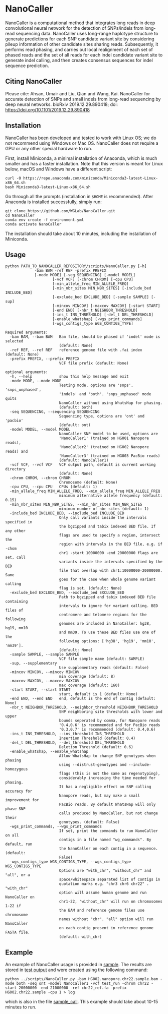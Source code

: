# NanoCaller
NanoCaller is a computational method that integrates long reads in deep convolutional neural network for the detection of SNPs/indels from long-read sequencing data. NanoCaller uses long-range haplotype structure to generate predictions for each SNP candidate variant site by considering pileup information of other candidate sites sharing reads. Subsequently, it performs read phasing, and carries out local realignment of each set of phased reads and the set of all reads for each indel candidate variant site to generate indel calling, and then creates consensus sequences for indel sequence prediction.

## Citing NanoCaller
Please cite: Ahsan, Umair and Liu, Qian and Wang, Kai. NanoCaller for accurate detection of SNPs and small indels from long-read sequencing by deep neural networks. bioRxiv 2019.12.29.890418; doi: https://doi.org/10.1101/2019.12.29.890418

## Installation
NanoCaller has been developed and tested to work with Linux OS; we do not recommend using Windows or Mac OS. NanoCaller does not require a GPU or any other special hardware to run.

First, install Miniconda, a minimal installation of Anaconda, which is much smaller and has a faster installation.
Note that this version is meant for Linux below, macOS and Windows have a different script:

```
curl -O https://repo.anaconda.com/miniconda/Miniconda3-latest-Linux-x86_64.sh
bash Miniconda3-latest-Linux-x86_64.sh
```

Go through all the prompts (installation in `$HOME` is recommended). After Anaconda is installed successfully, simply run:

```
git clone https://github.com/WGLab/NanoCaller.git
cd NanoCaller
conda env create -f environment.yml
conda activate NanoCaller
```
The installation should take about 10 minutes, including the installation of Miniconda.

## Usage
```
python PATH_TO_NANOCALLER_REPOSITORY/scripts/NanoCaller.py [-h] 
		     -bam BAM -ref REF -prefix PREFIX 
		     [-mode MODE] [-seq SEQUENCING] [-model MODEL]
                     [-vcf VCF] [-chrom CHROM] [-cpu CPU]
                     [-min_allele_freq MIN_ALLELE_FREQ]
                     [-min_nbr_sites MIN_NBR_SITES] [-include_bed INCLUDE_BED]
                     [-exclude_bed EXCLUDE_BED] [-sample SAMPLE] [-sup]
                     [-mincov MINCOV] [-maxcov MAXCOV] [-start START]
                     [-end END] [-nbr_t NEIGHBOR_THRESHOLD]
                     [-ins_t INS_THRESHOLD] [-del_t DEL_THRESHOLD]
                     [-enable_whatshap] [-wgs_print_commands]
                     [-wgs_contigs_type WGS_CONTIGS_TYPE]

Required arguments:
  -bam BAM, --bam BAM   Bam file, should be phased if 'indel' mode is selected
                        (default: None)
  -ref REF, --ref REF   reference genome file with .fai index (default: None)
  -prefix PREFIX, --prefix PREFIX
                        VCF file prefix (default: None)
			
optional arguments:
  -h, --help            show this help message and exit
  -mode MODE, --mode MODE
                        Testing mode, options are 'snps', 'snps_unphased',
                        'indels' and 'both'. 'snps_unphased' mode quits
                        NanoCaller without using WhatsHap for phasing.
                        (default: both)
  -seq SEQUENCING, --sequencing SEQUENCING
                        Sequencing type, options are 'ont' and 'pacbio'
                        (default: ont)
  -model MODEL, --model MODEL
                        NanoCaller SNP model to be used, options are
                        'NanoCaller1' (trained on HG001 Nanopore reads),
                        'NanoCaller2' (trained on HG002 Nanopore reads) and
                        'NanoCaller3' (trained on HG003 PacBio reads)
                        (default: NanoCaller1)
  -vcf VCF, --vcf VCF   VCF output path, default is current working directory
                        (default: None)
  -chrom CHROM, --chrom CHROM
                        Chromosome (default: None)
  -cpu CPU, --cpu CPU   CPUs (default: 1)
  -min_allele_freq MIN_ALLELE_FREQ, --min_allele_freq MIN_ALLELE_FREQ
                        minimum alternative allele frequency (default: 0.15)
  -min_nbr_sites MIN_NBR_SITES, --min_nbr_sites MIN_NBR_SITES
                        minimum number of nbr sites (default: 1)
  -include_bed INCLUDE_BED, --include_bed INCLUDE_BED
                        Only call variants inside the intervals specified in
                        the bgzipped and tabix indexed BED file. If any other
                        flags are used to specify a region, intersect the
                        region with intervals in the BED file, e.g. if -chom
                        chr1 -start 10000000 -end 20000000 flags are set, call
                        variants inside the intervals specified by the BED
                        file that overlap with chr1:10000000-20000000. Same
                        goes for the case when whole genome variant calling
                        flag is set. (default: None)
  -exclude_bed EXCLUDE_BED, --exclude_bed EXCLUDE_BED
                        Path to bgzipped and tabix indexed BED file containing
                        intervals to ignore for variant calling. BED files of
                        centromere and telomere regions for the following
                        genomes are included in NanoCaller: hg38, hg19, mm10
                        and mm39. To use these BED files use one of the
                        following options: ['hg38', 'hg19', 'mm10', 'mm39'].
                        (default: None)
  -sample SAMPLE, --sample SAMPLE
                        VCF file sample name (default: SAMPLE)
  -sup, --supplementary
                        Use supplementary reads (default: False)
  -mincov MINCOV, --mincov MINCOV
                        min coverage (default: 8)
  -maxcov MAXCOV, --maxcov MAXCOV
                        max coverage (default: 160)
  -start START, --start START
                        start, default is 1 (default: None)
  -end END, --end END   end, default is the end of contig (default: None)
  -nbr_t NEIGHBOR_THRESHOLD, --neighbor_threshold NEIGHBOR_THRESHOLD
                        SNP neighboring site thresholds with lower and upper
                        bounds seperated by comma, for Nanopore reads
                        '0.4,0.6' is recommended and for PacBio reads
                        '0.3,0.7' is recommended (default: 0.4,0.6)
  -ins_t INS_THRESHOLD, --ins_threshold INS_THRESHOLD
                        Insertion Threshold (default: 0.4)
  -del_t DEL_THRESHOLD, --del_threshold DEL_THRESHOLD
                        Deletion Threshold (default: 0.6)
  -enable_whatshap, --enable_whatshap
                        Allow WhatsHap to change SNP genotypes when phasing
                        using --distrust-genotypes and --include-homozygous
                        flags (this is not the same as regenotyping),
                        considerably increasing the time needed for phasing.
                        It has a negligible effect on SNP calling accuracy for
                        Nanopore reads, but may make a small improvement for
                        PacBio reads. By default WhatsHap will only phase SNP
                        calls produced by NanoCaller, but not change their
                        genotypes. (default: False)
  -wgs_print_commands, --wgs_print_commands
                        If set, print the commands to run NanoCaller on all
                        contigs in a file named "wg_commands". By default, run
                        the NanoCaller on each contig in a sequence. (default:
                        False)
  -wgs_contigs_type WGS_CONTIGS_TYPE, --wgs_contigs_type WGS_CONTIGS_TYPE
                        Options are "with_chr", "without_chr" and "all", or a
                        space/whitespace separated list of contigs in
                        quotation marks e.g. "chr3 chr6 chr22" . "with_chr"
                        option will assume human genome and run NanoCaller on
                        chr1-22, "without_chr" will run on chromosomes 1-22 if
                        the BAM and reference genome files use chromosome
                        names without "chr". "all" option will run NanoCaller
                        on each contig present in reference genome FASTA file.
                        (default: with_chr)
```
## Example
An example of NanoCaller usage is provided in [sample](sample). The results are stored in [test output](sample/test_run) and were created using the following command:

`python ../scripts/NanoCaller.py -bam HG002.nanopore.chr22.sample.bam -mode both -seq ont -model NanoCaller1 -vcf test_run -chrom chr22 -start 20000000 -end 21000000 -ref chr22_ref.fa -prefix HG002.chr22.sample -cpu 1 > log`

which is also in the file [sample_call](sample/sample_call). This example should take about 10-15 minutes to run.
